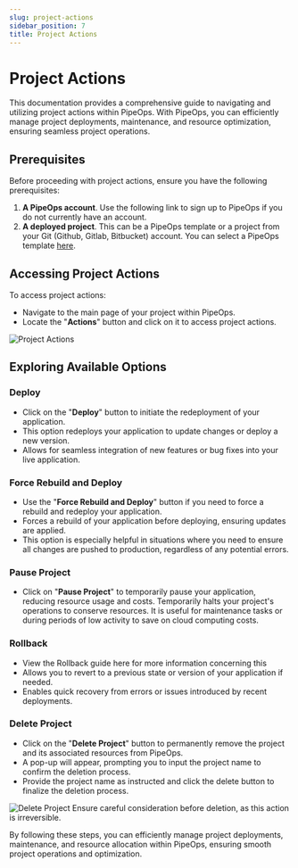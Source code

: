 ```yaml
---
slug: project-actions
sidebar_position: 7
title: Project Actions
---
```


# Project Actions

This documentation provides a comprehensive guide to navigating and utilizing project actions within PipeOps. With PipeOps, you can efficiently manage project deployments, maintenance, and resource optimization, ensuring seamless project operations.

## Prerequisites

Before proceeding with project actions, ensure you have the following prerequisites:

1. **A PipeOps account**. Use the following link to sign up to PipeOps if you do not currently have an account.
2. **A deployed project**. This can be a PipeOps template or a project from your Git (Github, Gitlab, Bitbucket) account. You can select a PipeOps template [here](https://github.com/orgs/pipeops-dev/repositories).

## Accessing Project Actions

To access project actions:

- Navigate to the main page of your project within PipeOps.
- Locate the "**Actions**" button and click on it to access project actions.

![Project Actions](https://pub-30c11acc143348fcae20835653c5514d.r2.dev//20/43/Actions_d80b8a4011.png)

## Exploring Available Options

### Deploy

- Click on the "**Deploy**" button to initiate the redeployment of your application. 
- This option redeploys your application to update changes or deploy a new version.
- Allows for seamless integration of new features or bug fixes into your live application.

### Force Rebuild and Deploy

- Use the "**Force Rebuild and Deploy**" button if you need to force a rebuild and redeploy your application.
- Forces a rebuild of your application before deploying, ensuring updates are applied.
- This option is especially helpful in situations where you need to ensure all changes are pushed to production, regardless of any potential errors.

### Pause Project

- Click on "**Pause Project**" to temporarily pause your application, reducing resource usage and costs.
Temporarily halts your project's operations to conserve resources.
It is useful for maintenance tasks or during periods of low activity to save on cloud computing costs.

### Rollback

- View the Rollback guide here for more information concerning this
- Allows you to revert to a previous state or version of your application if needed.
- Enables quick recovery from errors or issues introduced by recent deployments.

### Delete Project

- Click on the "**Delete Project**" button to permanently remove the project and its associated resources from PipeOps.
- A pop-up will appear, prompting you to input the project name to confirm the deletion process.
- Provide the project name as instructed and click the delete button to finalize the deletion process.

![Delete Project](https://pub-30c11acc143348fcae20835653c5514d.r2.dev//20/43/1_Delete_Project_4865fe9c62.png)
Ensure careful consideration before deletion, as this action is irreversible.

By following these steps, you can efficiently manage project deployments, maintenance, and resource allocation within PipeOps, ensuring smooth project operations and optimization.



